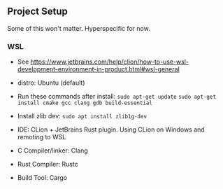 ## Project Setup
Some of this won't matter. Hyperspecific for now.

### WSL
- See https://www.jetbrains.com/help/clion/how-to-use-wsl-development-environment-in-product.html#wsl-general
- distro: Ubuntu (default)
- Run these commands after install: ```sudo apt-get update``` ```sudo apt-get install cmake gcc clang gdb build-essential```
- Install zlib dev: ```sudo apt install zlib1g-dev```

- IDE: CLion + JetBrains Rust plugin. Using CLion on Windows and remoting to WSL

- C Compiler/linker: Clang

- Rust Compiler: Rustc

- Build Tool: Cargo
